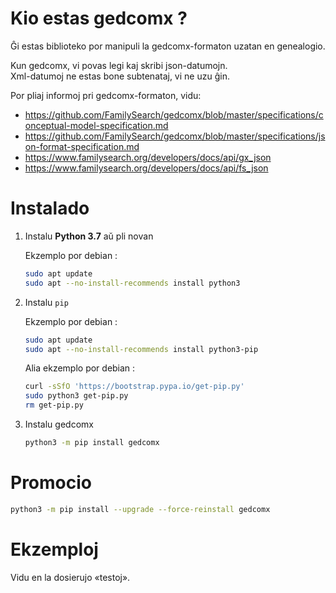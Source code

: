 
# Kio estas gedcomx ?
Ĝi estas biblioteko por manipuli la gedcomx-formaton uzatan en genealogio.

Kun gedcomx, vi povas legi kaj skribi json-datumojn.  
Xml-datumoj ne estas bone subtenataj, vi ne uzu ĝin.

Por pliaj informoj pri gedcomx-formaton, vidu:
* <https://github.com/FamilySearch/gedcomx/blob/master/specifications/conceptual-model-specification.md>
* <https://github.com/FamilySearch/gedcomx/blob/master/specifications/json-format-specification.md>
* <https://www.familysearch.org/developers/docs/api/gx_json>
* <https://www.familysearch.org/developers/docs/api/fs_json>

# Instalado

1. Instalu **Python 3.7** aŭ pli novan
  
    Ekzemplo por debian :
    ```sh
    sudo apt update
    sudo apt --no-install-recommends install python3
    ```

2. Instalu `pip`
  
    Ekzemplo por debian :
    ```sh
    sudo apt update
    sudo apt --no-install-recommends install python3-pip
    ```

    Alia ekzemplo por debian :
    ```sh
    curl -sSfO 'https://bootstrap.pypa.io/get-pip.py'
    sudo python3 get-pip.py
    rm get-pip.py
    ```

3. Instalu gedcomx
    ```sh
    python3 -m pip install gedcomx
    ```

# Promocio

```sh
python3 -m pip install --upgrade --force-reinstall gedcomx
```

# Ekzemploj

Vidu en la dosierujo «testoj».
